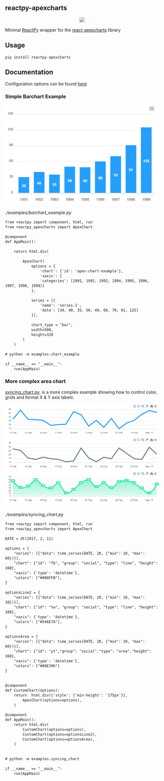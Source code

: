 ## reactpy-apexcharts

<p align="center"><img src="https://apexcharts.com/media/apexcharts-banner.png"></p>


 Minimal [ReactPy](https://reactpy.dev/docs/index.html) wrapper for the [react-apexcharts](https://github.com/apexcharts/react-apexcharts) library

## Usage

    pip install reactpy-apexcharts

## Documentation

Configuration options can be found [here](https://apexcharts.com/docs/react-charts/)

### Simple Barchart Example

![](https://raw.githubusercontent.com/stevej2608/reactpy-apexchart/master/docs/img/barchart-example.png)

*./examples/barchart_example.py*
```
from reactpy import component, html, run
from reactpy_apexcharts import ApexChart

@component
def AppMain():

    return html.div(

        ApexChart(
            options = {
                'chart': {'id': 'apex-chart-example'},
                'xaxis': {
                'categories': [1991, 1992, 1993, 1994, 1995, 1996, 1997, 1998, 1999]}
            },

            series = [{
                'name': 'series-1',
                'data': [30, 40, 35, 50, 49, 60, 70, 91, 125]
            }],

            chart_type = "bar",
            width=500,
            height=320
        )
    )

# python -m examples.chart_example

if __name__ == "__main__":
    run(AppMain)
```

### More complex area chart

[syncing_chart.py](examples/syncing_chart.py), is a more complex example showing how to control color, grids and
format X & Y axis labels.

![](https://raw.githubusercontent.com/stevej2608/reactpy-apexchart/master/docs/img/syncing_charts.png)

*./examples/syncing_chart.py*
```
from reactpy import component, html, run
from reactpy_apexcharts import ApexChart

DATE = dt(2017, 2, 11)

options = {
    "series": [{"data": time_series(DATE, 20, {"min": 10, "max": 60})}],
    "chart": {"id": "fb", "group": "social", "type": "line", "height": 160},
    "xaxis": {'type': 'datetime'},
    "colors": ["#008FFB"],
}

optionsLine2 = {
    "series": [{"data": time_series(DATE, 20, {"min": 10, "max": 30})}],
    "chart": {"id": "tw", "group": "social", "type": "line", "height": 160},
    "xaxis": {'type': 'datetime'},
    "colors": ["#546E7A"],
}

optionsArea = {
    "series": [{"data": time_series(DATE, 20, {"min": 10, "max": 60})}],
    "chart": {"id": "yt","group": "social","type": "area","height": 160},
    "xaxis": {'type': 'datetime'},
    "colors": ["#00E396"]
}


@component
def CustomChart(options):
    return  html.div({'style': {'min-height': '175px'}},
        ApexChart(options=options),
    )

@component
def AppMain():
    return html.div(
        CustomChart(options=options),
        CustomChart(options=optionsLine2),
        CustomChart(options=optionsArea),
    )


# python -m examples.syncing_chart

if __name__ == "__main__":
    run(AppMain)
```
